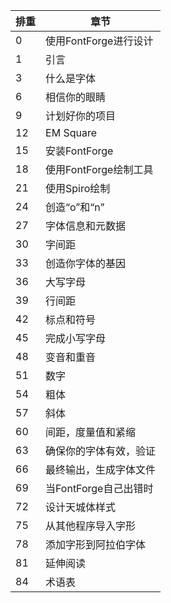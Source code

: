| 排重   | 章节                 |
|--------|----------------------|
| 0      | 使用FontForge进行设计 |
| 1      | 引言                 |
| 3      | 什么是字体            |
| 6      | 相信你的眼睛          |
| 9      | 计划好你的项目        |
| 12     | EM Square           |
| 15     | 安装FontForge        |
| 18     | 使用FontForge绘制工具 |
| 21     | 使用Spiro绘制         |
| 24     | 创造“o”和“n”          |
| 27     | 字体信息和元数据       |
| 30     | 字间距               |
| 33     | 创造你字体的基因       |
| 36     | 大写字母              |
| 39     | 行间距               |
| 42     | 标点和符号            |
| 45     | 完成小写字母          |
| 48     | 变音和重音            |
| 51     | 数字                 |
| 54     | 粗体                 |
| 57     | 斜体                 |
| 60     | 间距，度量值和紧缩     |
| 63     | 确保你的字体有效，验证  |
| 66     | 最终输出，生成字体文件  |
| 69     | 当FontForge自己出错时 |
| 72     | 设计天城体样式         |
| 75     | 从其他程序导入字形     |
| 78     | 添加字形到阿拉伯字体   |
| 81     | 延伸阅读             |
| 84     | 术语表               |